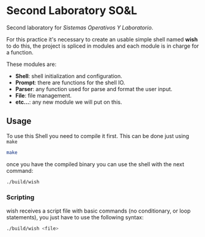# Second Laboratory SO&L
Second laboratory for *Sistemas Operativos Y Laboratorio*.

For this practice it's necessary to create an usable simple shell named **wish**
to do this, the project is spliced in modules and each module is in charge for
a function.

These modules are:
- **Shell**: shell initialization and configuration.
- **Prompt**: there are functions for the shell IO.
- **Parser**: any function used for parse and format the user input.
- **File**: file management.
- **etc...**: any new module we will put on this.

## Usage
To use this Shell you need to compile it first. This can be done just using `make`
~~~ bash
make
~~~
   
once you have the compiled binary you can use the shell with the next command:
~~~ bash
./build/wish
~~~

### Scripting
wish receives a script file with basic commands
(no conditionary, or loop statements), you just have to use the following syntax:
~~~ bash
./build/wish <file>
~~~
